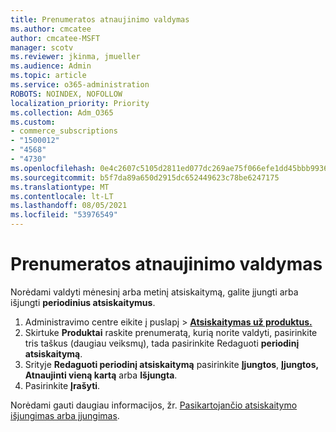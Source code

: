 ```yaml
---
title: Prenumeratos atnaujinimo valdymas
ms.author: cmcatee
author: cmcatee-MSFT
manager: scotv
ms.reviewer: jkinma, jmueller
ms.audience: Admin
ms.topic: article
ms.service: o365-administration
ROBOTS: NOINDEX, NOFOLLOW
localization_priority: Priority
ms.collection: Adm_O365
ms.custom:
- commerce_subscriptions
- "1500012"
- "4568"
- "4730"
ms.openlocfilehash: 0e4c2607c5105d2811ed077dc269ae75f066efe1dd45bbb9936b2336a370a052
ms.sourcegitcommit: b5f7da89a650d2915dc652449623c78be6247175
ms.translationtype: MT
ms.contentlocale: lt-LT
ms.lasthandoff: 08/05/2021
ms.locfileid: "53976549"
---
```

# <a name="manage-subscription-renewal"></a>Prenumeratos atnaujinimo valdymas

Norėdami valdyti mėnesinį arba metinį atsiskaitymą, galite įjungti arba išjungti **periodinius atsiskaitymus**.

1. Administravimo centre eikite į puslapį  >  **[Atsiskaitymas už produktus.](https://go.microsoft.com/fwlink/p/?linkid=842054)**
2. Skirtuke **Produktai** raskite prenumeratą, kurią norite valdyti, pasirinkite tris taškus (daugiau veiksmų), tada pasirinkite Redaguoti **periodinį atsiskaitymą**.
3. Srityje **Redaguoti periodinį atsiskaitymą** pasirinkite **Įjungtos**, **Įjungtos, Atnaujinti vieną kartą** arba **Išjungta**.
4. Pasirinkite **Įrašyti**.

Norėdami gauti daugiau informacijos, žr. [Pasikartojančio atsiskaitymo išjungimas arba įjungimas](/microsoft-365/commerce/subscriptions/renew-your-subscription#turn-recurring-billing-off-or-on).

